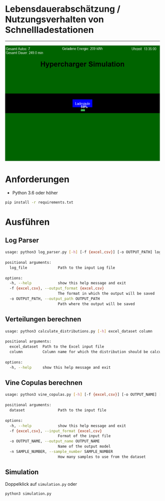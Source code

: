 # Lebensdauerabschätzung / Nutzungsverhalten von Schnellladestationen

---
![Simulation](img/simulation.png)
# Anforderungen
* Python 3.6 oder höher

```bash
pip install -r requirements.txt
```

# Ausführen
## Log Parser
```bash
usage: python3 log_parser.py [-h] [-f {excel,csv}] [-o OUTPUT_PATH] log_file

positional arguments:
  log_file              Path to the input Log file

options:
  -h, --help            show this help message and exit
  -f {excel,csv}, --output_format {excel,csv}
                        The format in which the output will be saved
  -o OUTPUT_PATH, --output_path OUTPUT_PATH
                        Path where the output will be saved
```

## Verteilungen berechnen
```bash
usage: python3 calculate_distributions.py [-h] excel_dataset column

positional arguments:
  excel_dataset  Path to the Excel input file
  column         Column name for which the distribution should be calculated

options:
  -h, --help     show this help message and exit
```

## Vine Copulas berechnen
```bash
usage: python3 vine_copulas.py [-h] [-f {excel,csv}] [-o OUTPUT_NAME] [-n SAMPLE_NUMBER] dataset

positional arguments:
  dataset               Path to the input file

options:
  -h, --help            show this help message and exit
  -f {excel,csv}, --input_format {excel,csv}
                        Format of the input file
  -o OUTPUT_NAME, --output_name OUTPUT_NAME
                        Name of the output model
  -n SAMPLE_NUMBER, --sample_number SAMPLE_NUMBER
                        How many samples to use from the dataset
```

## Simulation
Doppelklick auf `simulation.py` oder
```bash
python3 simulation.py
```
